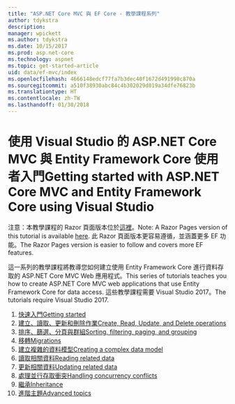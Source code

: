 ```yaml
---
title: "ASP.NET Core MVC 與 EF Core - 教學課程系列"
author: tdykstra
description: 
manager: wpickett
ms.author: tdykstra
ms.date: 10/15/2017
ms.prod: asp.net-core
ms.technology: aspnet
ms.topic: get-started-article
uid: data/ef-mvc/index
ms.openlocfilehash: 4666148edcf77fa7b3dec40f1672d491998c870a
ms.sourcegitcommit: a510f38930abc84c4b302029d019a34dfe76823b
ms.translationtype: HT
ms.contentlocale: zh-TW
ms.lasthandoff: 01/30/2018
---
```

# <a name="getting-started-with-aspnet-core-mvc-and-entity-framework-core-using-visual-studio"></a><span data-ttu-id="4f73f-102">使用 Visual Studio 的 ASP.NET Core MVC 與 Entity Framework Core 使用者入門</span><span class="sxs-lookup"><span data-stu-id="4f73f-102">Getting started with ASP.NET Core MVC and Entity Framework Core using Visual Studio</span></span>

<span data-ttu-id="4f73f-103">注意：本教學課程的 Razor 頁面版本位於[這裡](xref:data/ef-rp/intro)。</span><span class="sxs-lookup"><span data-stu-id="4f73f-103">Note: A Razor Pages version of this tutorial is available [here](xref:data/ef-rp/intro).</span></span> <span data-ttu-id="4f73f-104">此 Razor 頁面版本更容易遵循，並涵蓋更多 EF 功能。</span><span class="sxs-lookup"><span data-stu-id="4f73f-104">The Razor Pages version is easier to follow and covers more EF features.</span></span>

<span data-ttu-id="4f73f-105">這一系列的教學課程將教導您如何建立使用 Entity Framework Core 進行資料存取的 ASP.NET Core MVC Web 應用程式。</span><span class="sxs-lookup"><span data-stu-id="4f73f-105">This series of tutorials teaches you how to create ASP.NET Core MVC web applications that use Entity Framework Core for data access.</span></span> <span data-ttu-id="4f73f-106">這些教學課程需要 Visual Studio 2017。</span><span class="sxs-lookup"><span data-stu-id="4f73f-106">The tutorials require Visual Studio 2017.</span></span>

1. [<span data-ttu-id="4f73f-107">快速入門</span><span class="sxs-lookup"><span data-stu-id="4f73f-107">Getting started</span></span>](intro.md)
2. [<span data-ttu-id="4f73f-108">建立、讀取、更新和刪除作業</span><span class="sxs-lookup"><span data-stu-id="4f73f-108">Create, Read, Update, and Delete operations</span></span>](crud.md)
3. [<span data-ttu-id="4f73f-109">排序、篩選、分頁與群組</span><span class="sxs-lookup"><span data-stu-id="4f73f-109">Sorting, filtering, paging, and grouping</span></span>](sort-filter-page.md)
4. [<span data-ttu-id="4f73f-110">移轉</span><span class="sxs-lookup"><span data-stu-id="4f73f-110">Migrations</span></span>](migrations.md)
5. [<span data-ttu-id="4f73f-111">建立複雜的資料模型</span><span class="sxs-lookup"><span data-stu-id="4f73f-111">Creating a complex data model</span></span>](complex-data-model.md)
6. [<span data-ttu-id="4f73f-112">讀取相關資料</span><span class="sxs-lookup"><span data-stu-id="4f73f-112">Reading related data</span></span>](read-related-data.md)
7. [<span data-ttu-id="4f73f-113">更新相關資料</span><span class="sxs-lookup"><span data-stu-id="4f73f-113">Updating related data</span></span>](update-related-data.md)
8. [<span data-ttu-id="4f73f-114">處理並行存取衝突</span><span class="sxs-lookup"><span data-stu-id="4f73f-114">Handling concurrency conflicts</span></span>](concurrency.md)
9. [<span data-ttu-id="4f73f-115">繼承</span><span class="sxs-lookup"><span data-stu-id="4f73f-115">Inheritance</span></span>](inheritance.md)
10. [<span data-ttu-id="4f73f-116">進階主題</span><span class="sxs-lookup"><span data-stu-id="4f73f-116">Advanced topics</span></span>](advanced.md)
